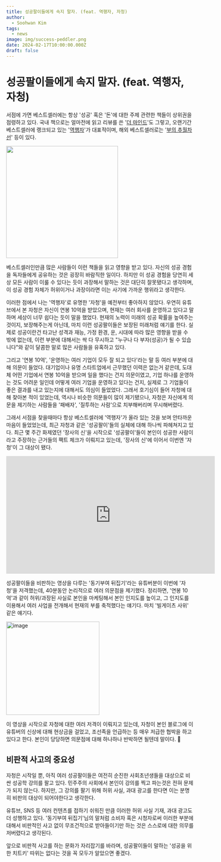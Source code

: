 ```yaml
---
title: 성공팔이들에게 속지 말자. (feat. 역행자, 자청)
author:
  - Soohwan Kim
tags:
  - news
image: img/success-peddler.png
date: 2024-02-17T10:00:00.000Z
draft: false
---
```


# 성공팔이들에게 속지 말자. (feat. 역행자, 자청)

서점에 가면 베스트셀러에는 항상 '성공' 혹은 '돈'에 대한 주제 관련한 책들이 상위권을 점령하고 있다. 국내 책으로는 얼마전에 읽고 리뷰를 쓴 '[더 마인드](https://sooftware.io/the-mind/)'도 그렇고, 오랜기간 베스트셀러에 랭크되고 있는 '[역행자](https://product.kyobobook.co.kr/detail/S000202340164)'가 대표적이며, 해외 베스트셀러로는 '[부의 추월차선](https://sooftware.io/millionaire-fastlane/)' 등이 있다.   

<img src="https://github.com/sooftware/sooftware.io/assets/42150335/17a7da46-7df2-4c01-a44c-aed0abe5800a" height=300>
  
베스트셀러인만큼 많은 사람들이 이런 책들을 읽고 영향을 받고 있다. 자신의 성공 경험을 독자들에게 공유하는 것은 굉장히 바람직한 일이다. 하지만 이 성공 경험을 당연히 세상 모든 사람이 이룰 수 있다는 듯이 과장해서 말하는 것은 대단히 잘못됐다고 생각하며, 이 성공 경험 자체가 허위이거나 과장이라면 이는 사기에 가까운 행위라고 생각한다.    

이러한 점에서 나는 '역행자'로 유명한 '자청'을 예전부터 좋아하지 않았다. 우연히 유튜브에서 본 자청은 자신이 연봉 10억을 받았으며, 현재는 여러 회사를 운영하고 있다고 말하며 세상이 너무 쉽다는 듯이 말을 했었다. 현재의 노력이 미래의 성공 확률을 높여주는 것이지, 보장해주는게 아닌데, 마치 이런 성공팔이들은 보장된 미래처럼 얘기를 한다. 실제로 성공이란건 타고난 성격과 재능, 가정 환경, 운, 시대에 따라 많은 영향을 받을 수 밖에 없는데, 이런 부분에 대해서는 싹 다 무시하고 "누구나 다 부자(성공)가 될 수 있습니다"와 같이 달콤한 말로 많은 사람들을 유혹하고 있다.
  
그리고 '연봉 10억', '운영하는 여러 기업이 모두 잘 되고 있다'라는 말 등 여러 부분에 대해 의문이 들었다. 대기업이나 유명 스타트업에서 근무했던 이력은 없는거 같은데, 도대체 어떤 기업에서 연봉 10억을 받으며 일을 했다는 건지 의문이였고, 기업 하나를 운영하는 것도 어려운 일인데 어떻게 여러 기업을 운영하고 있다는 건지, 실제로 그 기업들이 좋은 결과를 내고 있는지에 대해서도 의심이 들었었다. 그래서 호기심이 들어 자청에 대해 찾아본 적이 있었는데, 역시나 비슷한 의문들이 많이 제기됐으나, 자청은 자신에게 의문을 제기하는 사람들을 '패배자', '질투하는 사람'으로 치부해버리며 무시해버렸다.   
    
그래서 서점을 찾을때마다 항상 베스트셀러에 '역행자'가 올라 있는 것을 보며 안타까운 마음이 들었었는데, 최근 자청과 같은 '성공팔이'들의 실체에 대해 하나씩 파헤쳐지고 있다. 최근 몇 주간 화제였던 '장사의 신'을 시작으로 '성공팔이'들이 본인이 성공한 사람이라고 주장하는 근거들의 팩트 체크가 이뤄지고 있는데, '장사의 신'에 이어서 이번엔 '자청'이 그 대상이 됐다.    

<iframe width="560" height="315" src="https://www.youtube.com/embed/-KRuwKPjTfo" title="YouTube video player" frameborder="0" allow="accelerometer; autoplay; clipboard-write; encrypted-media; gyroscope; picture-in-picture" allowfullscreen></iframe>
  
성공팔이들을 비판하는 영상을 다루는 '동기부여 뒤집기'라는 유튜버분이 이번에 '자청'을 저격했는데, 40분동안 논리적으로 여러 의문점을 제기했다. 정리하면, '연봉 10억'과 같이 허위/과장된 사실로 본인을 마케팅해서 본인 인지도를 높이고, 그 인지도를 이용해서 여러 사업을 전개해서 현재의 부를 축적했다는 얘기다. 마치 '빌게이츠 사위' 같은 얘기다. 

<img height="250" alt="image" src="https://github.com/sooftware/sooftware.io/assets/42150335/6faffccd-a7e9-49a8-9566-706347780247">
  
이 영상을 시작으로 자청에 대한 여러 저격이 이뤄지고 있는데, 자청이 본인 블로그에 이 유튜버의 신상에 대해 현상금을 걸었고, 조선족을 언급하는 등 매우 저급한 협박을 하고 있다고 한다. 본인이 당당하면 의문점에 대해 하나하나 반박하면 될텐데 말이다. 🤔
  
## 비판적 사고의 중요성

자청은 시작일 뿐, 아직 여러 성공팔이들은 여전히 순진한 사회초년생들을 대상으로 비싼 성공학 강의를 팔고 있다. 민주주의 사회에서 본인이 강의를 찍고 파는것은 전혀 문제가 되지 않는다. 하지만, 그 강의를 팔기 위해 허위 사실, 과대 광고를 한다면 이는 분명히 비판의 대상이 되어야한다고 생각한다.  
  
유튜브, SNS 등 여러 컨텐츠를 접하기 쉬워진 만큼 이러한 허위 사실 기재, 과대 광고도 더 성행하고 있다. '동기부여 뒤집기'님의 말처럼 소비자 혹은 시청자로써 이러한 부분에 대해서 비판적인 사고 없이 무조건적으로 받아들이기만 하는 것은 스스로에 대한 의무를 저버렸다고 생각된다.   

앞으로 비판적 사고를 하는 문화가 자리잡기를 바라며, 성공팔이들이 말하는 '성공을 위한 치트키' 따위는 없다는 것을 꼭 모두가 알았으면 좋겠다.







